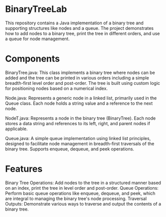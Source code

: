 ﻿# BinaryTreeLab

This repository contains a Java implementation of a binary tree and supporting structures like nodes and a queue. The project demonstrates how to add nodes to a binary tree, print the tree in different orders, and use a queue for node management.

# Components
BinaryTree.java: This class implements a binary tree where nodes can be added and the tree can be printed in various orders including a simple breadth-first level order and post-order. The tree is built using custom logic for positioning nodes based on a numerical index.

 Node.java: Represents a generic node in a linked list, primarily used in the Queue class. Each node holds a string value and a reference to the next node.

 NodeT.java: Represents a node in the binary tree (BinaryTree). Each node stores a data string and references to its left, right, and parent nodes if applicable.

 Queue.java: A simple queue implementation using linked list principles, designed to facilitate node management in breadth-first traversals of the binary tree. Supports enqueue, dequeue, and peek operations.

# Features
 Binary Tree Operations: Add nodes to the tree in a structured manner based on an index, print the tree in level order and post-order.
 Queue Operations: Perform basic queue operations like enqueue, dequeue, and peek, which are integral to managing the binary tree's node processing.
 Traversal Outputs: Demonstrate various ways to traverse and output the contents of a binary tree.
